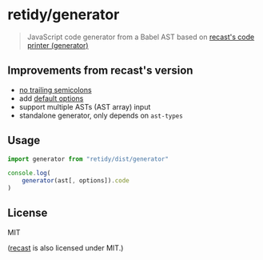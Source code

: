 
# retidy/generator

> JavaScript code generator from a Babel AST
> based on [recast's code printer (generator)](https://github.com/benjamn/recast/blob/master/lib/printer.ts)

## Improvements from recast's version

* [no trailing semicolons](https://github.com/Xmader/retidy/commit/db7049988)
* add [default options](./generator.ts#L6)
* support multiple ASTs (AST array) input
* standalone generator, only depends on `ast-types`

## Usage

```js
import generator from "retidy/dist/generator"

console.log(
    generator(ast[, options]).code
)
```

## License

MIT

([recast](https://github.com/benjamn/recast/blob/master/LICENSE) is also licensed under MIT.)
